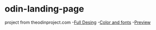 # odin-landing-page
project from theodinproject.com
-[Full Desing](https://cdn.statically.io/gh/TheOdinProject/curriculum/main/foundations/html_css/project/odin-project.png)
-[Color and fonts](https://cdn.statically.io/gh/TheOdinProject/curriculum/main/foundations/html_css/project/colors_and_stuff.png)
-[Preview](https://mtctxd.github.io/odin-landing-page/)
